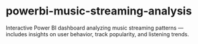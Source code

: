 # powerbi-music-streaming-analysis
Interactive Power BI dashboard analyzing music streaming patterns — includes insights on user behavior, track popularity, and listening trends.
